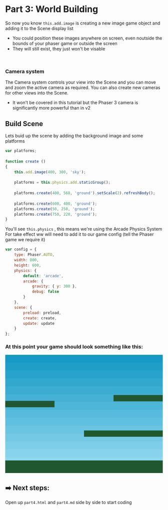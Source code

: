 # Part 3: World Building

So now you know `this.add.image` is creating a new image game object and adding it to the Scene display list
- You could position these images anywhere on screen, even noutside the bounds of your phaser game or outside the screen
- They will still exist, they just won't be visable
<br>

### Camera system
The Camera system controls your view into the Scene and you can move and zoom the active camera as required.
You can also create new cameras for other views into the Scene.
- It won't be covered in this tutorial but the Phaser 3 camera is significantly more powerful than in v2

## Build Scene
Lets buid  up the scene by adding the background image and some platforms
```js
var platforms;

function create ()
{
    this.add.image(400, 300, 'sky');

    platforms = this.physics.add.staticGroup();

    platforms.create(400, 568, 'ground').setScale(2).refreshBody();

    platforms.create(600, 400, 'ground');
    platforms.create(50, 250, 'ground');
    platforms.create(750, 220, 'ground');
}
```

You'll see `this.physics` , this means we're using the Arcade Physics System
For take effect ww will need to add it to our game config (tell the Phaser game we require it)
```js
var config = {
    type: Phaser.AUTO,
    width: 800,
    height: 600,
    physics: {
        default: 'arcade',
        arcade: {
            gravity: { y: 300 },
            debug: false
        }
    },
    scene: {
        preload: preload,
        create: create,
        update: update
    }
};
```

### At this point your game should look something like this:
![part 3 example image](/assets/part3.png)


## ➡️ Next steps:
Open up `part4.html` and `part4.md` side by side to start coding



